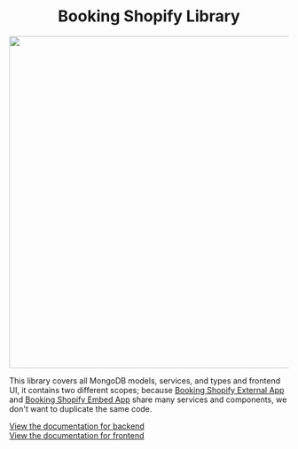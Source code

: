 <h1 align="center">Booking Shopify Library</h1>

<p align="center">
  <img src="https://github.com/jamalsoueidan/booking-shopify-backend/blob/main/bit.png?raw=true" width="600"/>
</p>

This library covers all MongoDB models, services, and types and frontend UI, it contains two different scopes; because [Booking Shopify External App](https://github.com/jamalsoueidan/booking-shopify-external-app) and [Booking Shopify Embed App](https://github.com/jamalsoueidan/booking-shopify-embed-app) share many services and components, we don't want to duplicate the same code.

<a href="https://bit.cloud/jamalsoueidan/bsd" target="_blank">View the documentation for backend</a><br />
<a href="https://bit.cloud/jamalsoueidan/bsf" target="_blank">View the documentation for frontend</a>
